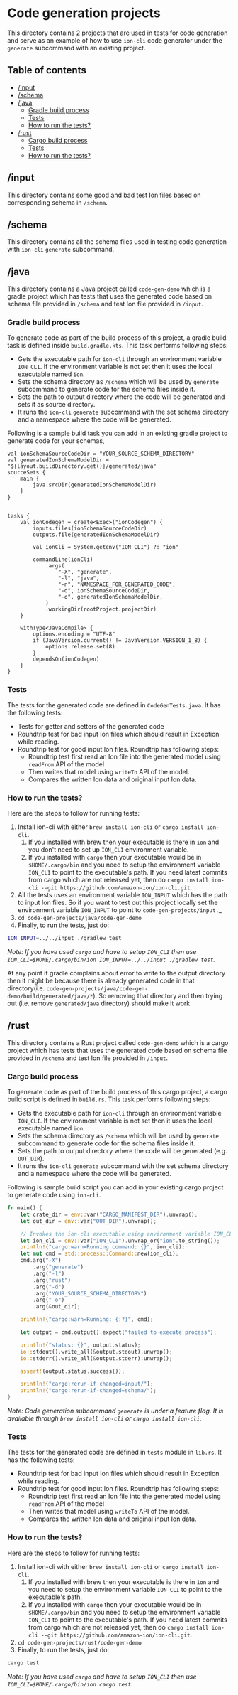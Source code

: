 # Code generation projects

This directory contains 2 projects that are used in tests for code generation and serve as an example of
how to use `ion-cli` code generator under the `generate` subcommand with an existing project.

## Table of contents

* [/input](#input)
* [/schema](#schema)
* [/java](#java)
    * [Gradle build process](#gradle-build-process)
    * [Tests](#tests)
    * [How to run the tests?](#how-to-run-the-tests)
* [/rust](#rust)
    * [Cargo build process](#cargo-build-process)
    * [Tests](#tests-1)
    * [How to run the tests?](#how-to-run-the-tests-1)

## /input

This directory contains some good and bad test Ion files based on corresponding schema in `/schema`.

## /schema

This directory contains all the schema files used in testing code generation with `ion-cli` `generate` subcommand.

## /java

This directory contains a Java project called `code-gen-demo` which is a gradle project which has tests that uses the
generated code based
on schema file provided in `/schema` and test Ion file provided in `/input`.

### Gradle build process

To generate code as part of the build process of this project, a gradle build task is defined inside `build.gradle.kts`.
This task performs following steps:

- Gets the executable path for `ion-cli` through an environment variable `ION_CLI`. If the environment variable is not
  set then it uses the local executable named `ion`.
- Sets the schema directory as `/schema` which will be used by `generate` subcommand to generate code for the schema
  files inside it.
- Sets the path to output directory where the code will be generated and sets it as source directory.
- It runs the `ion-cli` `generate` subcommand with the set schema directory and a namespace where the code will be
  generated.

Following is a sample build task you can add in an existing gradle project to generate code for your schemas,

```
val ionSchemaSourceCodeDir = "YOUR_SOURCE_SCHEMA_DIRECTORY"
val generatedIonSchemaModelDir = "${layout.buildDirectory.get()}/generated/java"
sourceSets {
    main {
        java.srcDir(generatedIonSchemaModelDir)
    }
}


tasks {
    val ionCodegen = create<Exec>("ionCodegen") {
        inputs.files(ionSchemaSourceCodeDir)
        outputs.file(generatedIonSchemaModelDir)

        val ionCli = System.getenv("ION_CLI") ?: "ion"

        commandLine(ionCli)
            .args(
                "-X", "generate",
                "-l", "java",
                "-n", "NAMESPACE_FOR_GENERATED_CODE",
                "-d", ionSchemaSourceCodeDir,
                "-o", generatedIonSchemaModelDir,
            )
            .workingDir(rootProject.projectDir)
    }

    withType<JavaCompile> {
        options.encoding = "UTF-8"
        if (JavaVersion.current() != JavaVersion.VERSION_1_8) {
            options.release.set(8)
        }
        dependsOn(ionCodegen)
    }
}
```

### Tests

The tests for the generated code are defined in `CodeGenTests.java`. It has the following tests:

- Tests for getter and setters of the generated code
- Roundtrip test for bad input Ion files which should result in Exception while reading.
- Roundtrip test for good input Ion files. Roundtrip has following steps:
    - Roundtrip test first read an Ion file into the generated model using `readFrom` API of the model
    - Then writes that model using `writeTo` API of the model.
    - Compares the written Ion data and original input Ion data.

### How to run the tests?

Here are the steps to follow for running tests:

1. Install ion-cli with either `brew install ion-cli` or `cargo install ion-cli`.
    1. If you installed with brew then your executable is there in `ion` and you don't need to set up `ION_CLI`
       environment variable.
    2. If you installed with `cargo` then your executable would be in `$HOME/.cargo/bin` and you need to setup the
       environment variable `ION_CLI` to point to the executable's path. If you need latest commits from cargo which are
       not released yet, then do `cargo install ion-cli --git https://github.com/amazon-ion/ion-cli.git`.
2. All the tests uses an environment variable `ION_INPUT` which has the path to input Ion files. So if you want to
   test out this project locally set the environment variable `ION_INPUT` to point to `code-gen-projects/input.`_
3. `cd code-gen-projects/java/code-gen-demo`
4. Finally, to run the tests, just do:

```bash
ION_INPUT=../../input ./gradlew test
```

_Note: If you have used `cargo` and have to setup `ION_CLI` then
use `ION_CLI=$HOME/.cargo/bin/ion ION_INPUT=../../input ./gradlew test`._

At any point if gradle complains about error to write to the output directory then it might be because there is already
generated code in that directory(i.e. `code-gen-projects/java/code-gen-demo/build/generated/java/*`). So removing that
directory and then trying out (i.e. remove `generated/java` directory) should make it work.

## /rust

This directory contains a Rust project called `code-gen-demo` which is a cargo project which has tests that uses the
generated code based
on schema file provided in `/schema` and test Ion file provided in `/input`.

### Cargo build process

To generate code as part of the build process of this cargo project, a cargo build script is defined in `build.rs`.
This task performs following steps:

- Gets the executable path for `ion-cli` through an environment variable `ION_CLI`. If the environment variable is not
  set then it uses the local executable named `ion`.
- Sets the schema directory as `/schema` which will be used by `generate` subcommand to generate code for the schema
  files inside it.
- Sets the path to output directory where the code will be generated (e.g. `OUT_DIR`).
- It runs the `ion-cli` `generate` subcommand with the set schema directory and a namespace where the code will be
  generated.

Following is sample build script you can add in your existing cargo project to generate code using `ion-cli`.

```rust
fn main() {
    let crate_dir = env::var("CARGO_MANIFEST_DIR").unwrap();
    let out_dir = env::var("OUT_DIR").unwrap();

    // Invokes the ion-cli executable using environment variable ION_CLI if present, otherwise uses local executable named `ion`
    let ion_cli = env::var("ION_CLI").unwrap_or("ion".to_string());
    println!("cargo:warn=Running command: {}", ion_cli);
    let mut cmd = std::process::Command::new(ion_cli);
    cmd.arg("-X")
        .arg("generate")
        .arg("-l")
        .arg("rust")
        .arg("-d")
        .arg("YOUR_SOURCE_SCHEMA_DIRECTORY")
        .arg("-o")
        .arg(&out_dir);

    println!("cargo:warn=Running: {:?}", cmd);

    let output = cmd.output().expect("failed to execute process");

    println!("status: {}", output.status);
    io::stdout().write_all(&output.stdout).unwrap();
    io::stderr().write_all(&output.stderr).unwrap();

    assert!(output.status.success());

    println!("cargo:rerun-if-changed=input/");
    println!("cargo:rerun-if-changed=schema/");
}
```

_Note: Code generation subcommand `generate` is under a feature flag. It is available
through `brew install ion-cli` or `cargo install ion-cli`._

### Tests

The tests for the generated code are defined in `tests` module in `lib.rs`. It has the following tests:

- Roundtrip test for bad input Ion files which should result in Exception while reading.
- Roundtrip test for good input Ion files. Roundtrip has following steps:
    - Roundtrip test first read an Ion file into the generated model using `readFrom` API of the model
    - Then writes that model using `writeTo` API of the model.
    - Compares the written Ion data and original input Ion data.

### How to run the tests?

Here are the steps to follow for running tests:

1. Install ion-cli with either `brew install ion-cli` or `cargo install ion-cli`.
    1. If you installed with brew then your executable is there in `ion` and you need to setup the
       environment variable `ION_CLI` to point to the executable's path.
    2. If you installed with `cargo` then your executable would be in `$HOME/.cargo/bin` and you need to setup the
       environment variable `ION_CLI` to point to the executable's path. If you need latest commits from cargo which are
       not released yet, then do `cargo install ion-cli --git https://github.com/amazon-ion/ion-cli.git`.
2. `cd code-gen-projects/rust/code-gen-demo`
3. Finally, to run the tests, just do:

```bash
cargo test
```

_Note: If you have used `cargo` and have to setup `ION_CLI` then
use `ION_CLI=$HOME/.cargo/bin/ion cargo test`._
